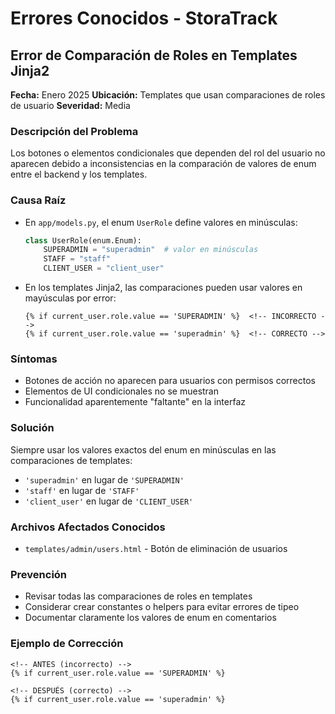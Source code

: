 # Errores Conocidos - StoraTrack

## Error de Comparación de Roles en Templates Jinja2

**Fecha:** Enero 2025
**Ubicación:** Templates que usan comparaciones de roles de usuario
**Severidad:** Media

### Descripción del Problema
Los botones o elementos condicionales que dependen del rol del usuario no aparecen debido a inconsistencias en la comparación de valores de enum entre el backend y los templates.

### Causa Raíz
- En `app/models.py`, el enum `UserRole` define valores en minúsculas:
  ```python
  class UserRole(enum.Enum):
      SUPERADMIN = "superadmin"  # valor en minúsculas
      STAFF = "staff"
      CLIENT_USER = "client_user"
  ```

- En los templates Jinja2, las comparaciones pueden usar valores en mayúsculas por error:
  ```jinja2
  {% if current_user.role.value == 'SUPERADMIN' %}  <!-- INCORRECTO -->
  {% if current_user.role.value == 'superadmin' %}  <!-- CORRECTO -->
  ```

### Síntomas
- Botones de acción no aparecen para usuarios con permisos correctos
- Elementos de UI condicionales no se muestran
- Funcionalidad aparentemente "faltante" en la interfaz

### Solución
Siempre usar los valores exactos del enum en minúsculas en las comparaciones de templates:
- `'superadmin'` en lugar de `'SUPERADMIN'`
- `'staff'` en lugar de `'STAFF'`
- `'client_user'` en lugar de `'CLIENT_USER'`

### Archivos Afectados Conocidos
- `templates/admin/users.html` - Botón de eliminación de usuarios

### Prevención
- Revisar todas las comparaciones de roles en templates
- Considerar crear constantes o helpers para evitar errores de tipeo
- Documentar claramente los valores de enum en comentarios

### Ejemplo de Corrección
```jinja2
<!-- ANTES (incorrecto) -->
{% if current_user.role.value == 'SUPERADMIN' %}

<!-- DESPUÉS (correcto) -->
{% if current_user.role.value == 'superadmin' %}
```